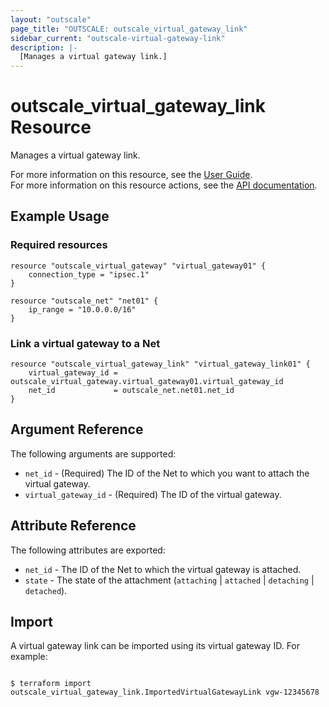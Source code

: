 ```yaml
---
layout: "outscale"
page_title: "OUTSCALE: outscale_virtual_gateway_link"
sidebar_current: "outscale-virtual-gateway-link"
description: |-
  [Manages a virtual gateway link.]
---
```


# outscale_virtual_gateway_link Resource

Manages a virtual gateway link.

For more information on this resource, see the [User Guide](https://docs.outscale.com/en/userguide/About-Virtual-Private-Gateways.html).  
For more information on this resource actions, see the [API documentation](https://docs.outscale.com/api#3ds-outscale-api-virtualgateway).

## Example Usage

### Required resources

```hcl
resource "outscale_virtual_gateway" "virtual_gateway01" {
	connection_type = "ipsec.1"
}

resource "outscale_net" "net01" {
	ip_range = "10.0.0.0/16"
}
```

### Link a virtual gateway to a Net

```hcl
resource "outscale_virtual_gateway_link" "virtual_gateway_link01" {
	virtual_gateway_id = outscale_virtual_gateway.virtual_gateway01.virtual_gateway_id
	net_id             = outscale_net.net01.net_id
}
```

## Argument Reference

The following arguments are supported:

* `net_id` - (Required) The ID of the Net to which you want to attach the virtual gateway.
* `virtual_gateway_id` - (Required) The ID of the virtual gateway.

## Attribute Reference

The following attributes are exported:

* `net_id` - The ID of the Net to which the virtual gateway is attached.
* `state` - The state of the attachment (`attaching` \| `attached` \| `detaching` \| `detached`).

## Import

A virtual gateway link can be imported using its virtual gateway ID. For example:

```console

$ terraform import outscale_virtual_gateway_link.ImportedVirtualGatewayLink vgw-12345678

```
